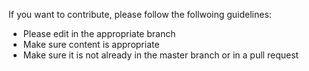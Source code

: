 If you want to contribute, please follow the follwoing guidelines:

- Please edit in the appropriate branch
- Make sure content is appropriate
- Make sure it is not already in the master branch or in a pull request
